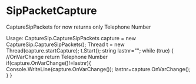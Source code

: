 # SipPacketCapture
CaptureSipPackets for now returns only Telephone Number

 Usage:
            CaptureSip.CaptureSipPackets capture = new CaptureSip.CaptureSipPackets();
            Thread t = new Thread(capture.startCapture);
            t.Start();
            string lastnr="";
            while (true)
            {   //OnVarChange return Telephone Number
                if(capture.OnVarChange()!=lastnr){
                Console.WriteLine(capture.OnVarChange());
                lastnr=capture.OnVarChange();
                }
            }
